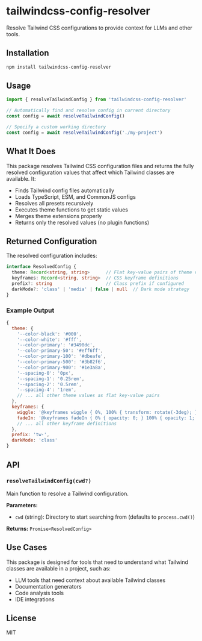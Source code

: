 # tailwindcss-config-resolver

Resolve Tailwind CSS configurations to provide context for LLMs and other tools.

## Installation

```bash
npm install tailwindcss-config-resolver
```

## Usage

```javascript
import { resolveTailwindConfig } from 'tailwindcss-config-resolver'

// Automatically find and resolve config in current directory
const config = await resolveTailwindConfig()

// Specify a custom working directory
const config = await resolveTailwindConfig('./my-project')
```

## What It Does

This package resolves Tailwind CSS configuration files and returns the fully resolved configuration values that affect which Tailwind classes are available. It:

- Finds Tailwind config files automatically
- Loads TypeScript, ESM, and CommonJS configs
- Resolves all presets recursively
- Executes theme functions to get static values
- Merges theme extensions properly
- Returns only the resolved values (no plugin functions)

## Returned Configuration

The resolved configuration includes:

```typescript
interface ResolvedConfig {
  theme: Record<string, string>      // Flat key-value pairs of theme values
  keyframes: Record<string, string>  // CSS keyframe definitions
  prefix?: string                    // Class prefix if configured
  darkMode?: 'class' | 'media' | false | null  // Dark mode strategy
}
```

### Example Output

```javascript
{
  theme: {
    '--color-black': '#000',
    '--color-white': '#fff',
    '--color-primary': '#3490dc',
    '--color-primary-50': '#eff6ff',
    '--color-primary-100': '#dbeafe',
    '--color-primary-500': '#3b82f6',
    '--color-primary-900': '#1e3a8a',
    '--spacing-0': '0px',
    '--spacing-1': '0.25rem',
    '--spacing-2': '0.5rem',
    '--spacing-4': '1rem',
    // ... all other theme values as flat key-value pairs
  },
  keyframes: {
    wiggle: '@keyframes wiggle { 0%, 100% { transform: rotate(-3deg); } 50% { transform: rotate(3deg); } }',
    fadeIn: '@keyframes fadeIn { 0% { opacity: 0; } 100% { opacity: 1; } }',
    // ... all other keyframe definitions
  },
  prefix: 'tw-',
  darkMode: 'class'
}
```

## API

### `resolveTailwindConfig(cwd?)`

Main function to resolve a Tailwind configuration.

**Parameters:**
- `cwd` (string): Directory to start searching from (defaults to `process.cwd()`)

**Returns:** `Promise<ResolvedConfig>`

## Use Cases

This package is designed for tools that need to understand what Tailwind classes are available in a project, such as:

- LLM tools that need context about available Tailwind classes
- Documentation generators
- Code analysis tools
- IDE integrations

## License

MIT